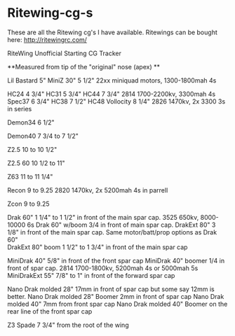 # Ritewing-cg-s
These are all the Ritewing cg's I have available.
Ritewings can be bought here: http://ritewingrc.com/

RiteWing Unofficial Starting CG Tracker

**Measured from tip of the "original" nose (apex) **

Lil Bastard     5" 
MiniZ 30"       5 1/2" 22xx miniquad motors, 1300-1800mah 4s

HC24		4 3/4"
HC31 		5 3/4" 
HC44		7 3/4" 2814 1700-2200kv, 3300mah 4s
Spec37		6 3/4" 
HC38		7 1/2"
HC48 Vollocity	8 1/4" 2826 1470kv, 2x 3300 3s in series

Demon34 	6 1/2"

Demon40		7 3/4 to 7 1/2"

Z2.5		10 to 10 1/2"

Z2.5 60		10 1/2 to 11"

Z63		11 to 11 1/4"

Recon           9 to 9.25 2820 1470kv, 2x 5200mah 4s in parrell

Zcon            9 to 9.25

Drak 60"	1 1/4" to 1 1/2" in front of the main spar cap. 3525 650kv, 8000-10000 6s
Drak 60" w/boom  3/4 in front of main spar cap.
DrakExt 80"	3 1/8" in front of the main spar cap. Same motor/batt/prop options as Drak 60"	
DrakExt 80" boom 1 1/2" to 1 3/4" in front of the main spar cap

MiniDrak 40"	5/8" in front of the front spar cap
MiniDrak 40" boomer 1/4 in front of spar cap.  2814 1700-1800kv, 5200mah 4s or 5000mah 5s
MiniDrakExt 55"	7/8" to 1" in front of the forward spar cap

Nano Drak molded 28" 17mm in front of spar cap but some say 12mm is better. 
Nano Drak molded 28" Boomer 2mm in front of spar cap
Nano Drak molded 40" 7mm from front spar cap
Nano Drak molded 40" Boomer on the rear line of the front spar cap

Z3 Spade	7 3/4" from the root of the wing




